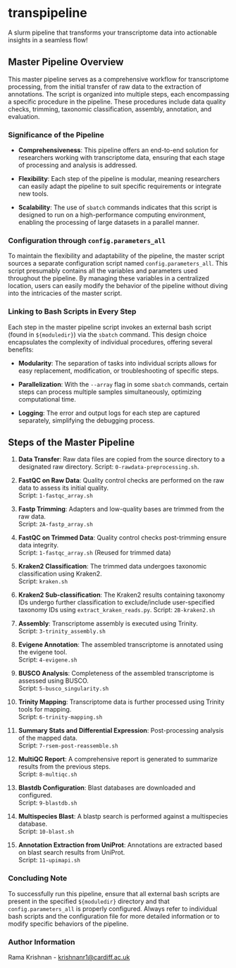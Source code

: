 # transpipeline
A slurm pipeline that transforms your transcriptome data into actionable insights in a seamless flow!

## Master Pipeline Overview

This master pipeline serves as a comprehensive workflow for transcriptome processing, from the initial transfer of raw data to the extraction of annotations. The script is organized into multiple steps, each encompassing a specific procedure in the pipeline. These procedures include data quality checks, trimming, taxonomic classification, assembly, annotation, and evaluation.

### Significance of the Pipeline

- **Comprehensiveness**: This pipeline offers an end-to-end solution for researchers working with transcriptome data, ensuring that each stage of processing and analysis is addressed.
  
- **Flexibility**: Each step of the pipeline is modular, meaning researchers can easily adapt the pipeline to suit specific requirements or integrate new tools.

- **Scalability**: The use of `sbatch` commands indicates that this script is designed to run on a high-performance computing environment, enabling the processing of large datasets in a parallel manner.

### Configuration through `config.parameters_all`

To maintain the flexibility and adaptability of the pipeline, the master script sources a separate configuration script named `config.parameters_all`. This script presumably contains all the variables and parameters used throughout the pipeline. By managing these variables in a centralized location, users can easily modify the behavior of the pipeline without diving into the intricacies of the master script.

### Linking to Bash Scripts in Every Step

Each step in the master pipeline script invokes an external bash script (found in `${moduledir}`) via the `sbatch` command. This design choice encapsulates the complexity of individual procedures, offering several benefits:

- **Modularity**: The separation of tasks into individual scripts allows for easy replacement, modification, or troubleshooting of specific steps.

- **Parallelization**: With the `--array` flag in some `sbatch` commands, certain steps can process multiple samples simultaneously, optimizing computational time.

- **Logging**: The error and output logs for each step are captured separately, simplifying the debugging process.

## Steps of the Master Pipeline

1. **Data Transfer**: Raw data files are copied from the source directory to a designated raw directory.
   Script: `0-rawdata-preprocessing.sh`.

2. **FastQC on Raw Data**: Quality control checks are performed on the raw data to assess its initial quality.  
   Script: `1-fastqc_array.sh`

3. **Fastp Trimming**: Adapters and low-quality bases are trimmed from the raw data.  
   Script: `2A-fastp_array.sh`

4. **FastQC on Trimmed Data**: Quality control checks post-trimming ensure data integrity.  
   Script: `1-fastqc_array.sh` (Reused for trimmed data)

5. **Kraken2 Classification**: The trimmed data undergoes taxonomic classification using Kraken2.  
   Script: `kraken.sh`

6. **Kraken2 Sub-classification**: The Kraken2 results containing taxonomy IDs undergo further classification to exclude/include user-specified taxonomy IDs using `extract_kraken_reads.py`.
     Script: `2B-kraken2.sh` 

7. **Assembly**: Transcriptome assembly is executed using Trinity.  
   Script: `3-trinity_assembly.sh`

8. **Evigene Annotation**: The assembled transcriptome is annotated using the evigene tool.  
   Script: `4-evigene.sh`

9. **BUSCO Analysis**: Completeness of the assembled transcriptome is assessed using BUSCO.  
   Script: `5-busco_singularity.sh`

10. **Trinity Mapping**: Transcriptome data is further processed using Trinity tools for mapping.  
   Script: `6-trinity-mapping.sh`

11. **Summary Stats and Differential Expression**: Post-processing analysis of the mapped data.  
   Script: `7-rsem-post-reassemble.sh`

12. **MultiQC Report**: A comprehensive report is generated to summarize results from the previous steps.  
   Script: `8-multiqc.sh`

13. **Blastdb Configuration**: Blast databases are downloaded and configured.  
   Script: `9-blastdb.sh`

14. **Multispecies Blast**: A blastp search is performed against a multispecies database.  
   Script: `10-blast.sh`

15. **Annotation Extraction from UniProt**: Annotations are extracted based on blast search results from UniProt.  
   Script: `11-upimapi.sh`

### Concluding Note

To successfully run this pipeline, ensure that all external bash scripts are present in the specified `${moduledir}` directory and that `config.parameters_all` is properly configured. Always refer to individual bash scripts and the configuration file for more detailed information or to modify specific behaviors of the pipeline.

### Author Information

Rama Krishnan - krishnanr1@cardiff.ac.uk
